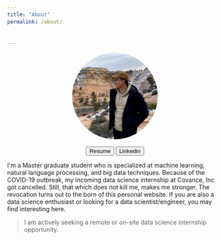 ```yaml
---
title: "About"
permalink: /about/


---
```



<p style="text-align: center"><img src="/images/myphoto2.jpg" height="auto" width="200" style="border-radius:50%">
</p>


<p align="center">
<button type="button" class="btn btn-secondary btn-sm" onclick=" relocate_home()">Resume</button>
<button type="button" class="btn btn-secondary btn-sm" onclick=" relocate_linkedin()">Linkedin</button>

<script>
function relocate_home()
{
     location.href = "https://garylkl.github.io/pdf_files/resume_kuanlinliu.pdf";
} 
</script>

<script>
function relocate_linkedin()
{
     location.href = "https://www.linkedin.com/in/kuanlinliu/";
} 
</script>
</p>


I'm a Master graduate student who is specialized at machine learning, natural language processing, and big data techniques. Because of the COVID-19 outbreak, my incoming data science internship at Covance, Inc got cancelled. Still, that which does not kill me, makes me stronger. The revocation turns out to the born of this personal website. If you are also a data science enthusiast or looking for a data scientist/engineer, you may find interesting here.

> I am actively seeking a remote or on-site data science internship opportunity.
